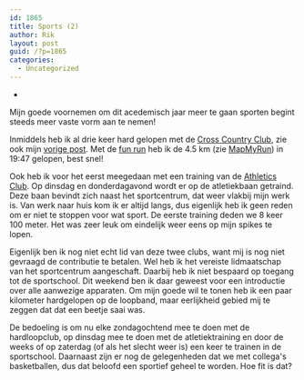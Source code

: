 ```yaml
---
id: 1865
title: Sports (2)
author: Rik
layout: post
guid: /?p=1865
categories:
  - Uncategorized
---
```

-
Mijn goede voornemen om dit acedemisch jaar meer te gaan sporten begint steeds meer vaste vorm aan te nemen!

Inmiddels heb ik al drie keer hard gelopen met de [Cross Country Club][1], zie ook mijn [vorige post][2]. Met de [fun run][3] heb ik de 4.5 km (zie [MapMyRun][4]) in 19:47 gelopen, best snel!

Ook heb ik voor het eerst meegedaan met een training van de [Athletics Club][5]. Op dinsdag en donderdagavond wordt er op de atletiekbaan getraind. Deze baan bevindt zich naast het sportcentrum, dat weer vlakbij mijn werk is. Van werk naar huis kom ik er altijd langs, dus eigenlijk heb ik geen reden om er niet te stoppen voor wat sport. De eerste training deden we 8 keer 100 meter. Het was zeer leuk om eindelijk weer eens op mijn spikes te lopen.

Eigenlijk ben ik nog niet echt lid van deze twee clubs, want mij is nog niet gevraagd de contributie te betalen. Wel heb ik het vereiste lidmaatschap van het sportcentrum aangeschaft. Daarbij heb ik niet bespaard op toegang tot de sportschool. Dit weekend ben ik daar geweest voor een introductie over alle aanwezige apparaten. Om mijn goede wil te tonen heb ik een paar kilometer hardgelopen op de loopband, maar eerlijkheid gebied mij te zeggen dat dat een beetje saai was.

De bedoeling is om nu elke zondagochtend mee te doen met de hardloopclub, op dinsdag mee te doen met de atletiektraining en door de weeks of op zaterdag (of als het slecht weer is) een keer te trainen in de sportschool. Daarnaast zijn er nog de gelegenheden dat we met collega's basketballen, dus dat beloofd een sportief geheel te worden. Hoe fit is dat?

 [1]: https://www.facebook.com/pages/St-Andrews-Cross-Country-Club/184368698301618
 [2]: ?p=1249
 [3]: https://www.facebook.com/events/458052474336864/
 [4]: http://www.mapmyrun.com/routes/view/546419492
 [5]: https://www.facebook.com/groups/303948843139955/